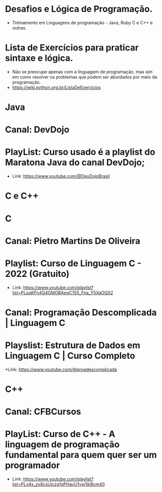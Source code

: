 # Desafios e Lógica de Programação.
* Treinamento em Linguagens de programação - Java, Ruby C e C++ e outras.

# Lista de Exercícios para praticar sintaxe e lógica.

* Não se preocupe apenas com a linguagem de programação, mas sim em como resolver os problemas que podem ser abordados por meio da programação.
* https://wiki.python.org.br/ListaDeExercicios

# Java #

# Canal: DevDojo
# PlayList: Curso usado é a playlist do Maratona Java do canal DevDojo;
* Link: https://www.youtube.com/@DevDojoBrasil

# C e C++ #
# C #

# Canal: Pietro Martins De Oliveira
# Playlist: Curso de Linguagem C - 2022 (Gratuito)
* Link: https://www.youtube.com/playlist?list=PLpaKFn4Q4GMOBAeqC1S5_Fna_Y5XaOQS2

# Canal: Programação Descomplicada | Linguagem C
# Playslist: Estrutura de Dados em Linguagem C | Curso Completo
*Link: https://www.youtube.com/@progdescomplicada

# C++ #

# Canal: CFBCursos
# PlayList: Curso de C++ - A linguagem de programação fundamental para quem quer ser um programador #
* Link: https://www.youtube.com/playlist?list=PLx4x_zx8csUjczg1qPHavU1vw1IkBcm40

